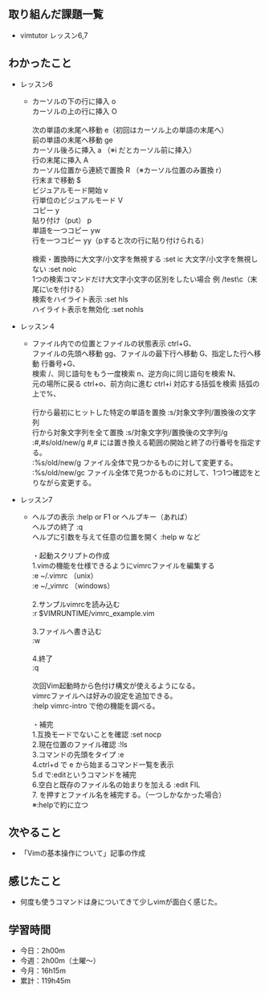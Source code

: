 ## 取り組んだ課題一覧
-  vimtutor レッスン6,7
## わかったこと
- レッスン6
    - カーソルの下の行に挿入 o<br>
カーソルの上の行に挿入 O<br><br>
次の単語の末尾へ移動 e（初回はカーソル上の単語の末尾へ）<br>
前の単語の末尾へ移動 ge<br>
カーソル後ろに挿入 a （※i だとカーソル前に挿入）<br>
行の末尾に挿入 A<br>
カーソル位置から連続で置換 R （※カーソル位置のみ置換 r）<br>
行末まで移動 $<br>
ビジュアルモード開始 v<br>
行単位のビジュアルモード V<br>
コピー y<br>
貼り付け（put） p<br>
単語を一つコピー yw<br>
行を一つコピー yy（pすると次の行に貼り付けられる）<br><br>
検索・置換時に大文字/小文字を無視する :set ic
大文字/小文字を無視しない :set noic<br>
1つの検索コマンドだけ大文字小文字の区別をしたい場合 例 /test\c（末尾に\cを付ける）<br>
検索をハイライト表示 :set hls<br>
ハイライト表示を無効化 :set nohls
- レッスン４
    - ファイル内での位置とファイルの状態表示 ctrl+G、<br>
ファイルの先頭へ移動 gg、ファイルの最下行へ移動 G、指定した行へ移動 行番号+G、<br>
検索 /、同じ語句をもう一度検索 n、逆方向に同じ語句を検索 N、<br>
元の場所に戻る ctrl+o、前方向に進む ctrl+i
対応する括弧を検索 括弧の上で%、<br><br>
行から最初にヒットした特定の単語を置換 :s/対象文字列/置換後の文字列<br>
行から対象文字列を全て置換 :s/対象文字列/置換後の文字列/g<br>
:#,#s/old/new/g    #,# には置き換える範囲の開始と終了の行番号を指定する。<br>
:%s/old/new/g      ファイル全体で見つかるものに対して変更する。<br>
:%s/old/new/gc     ファイル全体で見つかるものに対して、1つ1つ確認をとりながら変更する。

- レッスン7
    - ヘルプの表示 :help or F1 or ヘルプキー（あれば）<br>
ヘルプの終了 :q<br>
ヘルプに引数を与えて任意の位置を開く :help w など<br><br>
・起動スクリプトの作成<br>
1.vimの機能を仕様できるようにvimrcファイルを編集する<br>
:e ~/.vimrc （unix）<br>
:e ~/_vimrc （windows）<br><br>
2.サンプルvimrcを読み込む<br>
:r $VIMRUNTIME/vimrc_example.vim<br><br>
3.ファイルへ書き込む<br>
:w<br><br>
4.終了<br>
:q<br><br>
次回Vim起動時から色付け構文が使えるようになる。<br>
vimrcファイルへは好みの設定を追加できる。<br>
:help vimrc-intro で他の機能を調べる。<br><br>
・補完<br>
1.互換モードでないことを確認 :set nocp<br>
2.現在位置のファイル確認 :!ls<br>
3.コマンドの先頭をタイプ :e<br>
4.ctrl+d で e から始まるコマンド一覧を表示<br>
5.d<tab> で:editというコマンドを補完<br>
6.空白と既存のファイル名の始まりを加える :edit FIL<br>
7.<tab> を押すとファイル名を補完する。（一つしかなかった場合）<br>
※:helpで約に立つ

## 次やること
 - 「Vimの基本操作について」記事の作成
## 感じたこと
- 何度も使うコマンドは身についてきて少しvimが面白く感じた。
## 学習時間
- 今日：2h00m
- 今週：2h00m（土曜〜）
- 今月：16h15m
- 累計：119h45m
